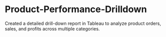 # Product-Performance-Drilldown
Created a detailed drill-down report in Tableau to analyze product orders, sales, and profits across multiple categories.
